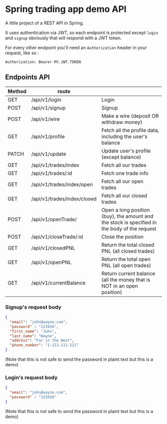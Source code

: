# Spring trading app demo API

A little project of a REST API in Spring.

It uses authentication via JWT, so each endpoint is protected except `login` and `signup` obviously that will respond with a JWT token.

For every other endpoint you'll need an `Authorization` header in your request, like so :

```http request
Authorization: Bearer MY.JWT.TOKEN
```


## Endpoints API

| Method | route                       |                                                                                              |
|--------|-----------------------------|----------------------------------------------------------------------------------------------|
| GET    | /api/v1/login               | Login                                                                                        |
| POST   | /api/v1/signup              | Signup                                                                                       |
| POST   | /api/v1/wire                | Make a wire (deposit OR withdraw money)                                                      |
| GET    | /api/v1/profile             | Fetch all the profile data, including the user's balance                                     |
| PATCH  | /api/v1/update              | Update user's profile (except balance)                                                       |
| GET    | /api/v1/trades/index        | Fetch all our trades                                                                         |
| GET    | /api/v1/trades/:id          | Fetch one trade info                                                                         |
| GET    | /api/v1/trades/index/open   | Fetch all our open trades                                                                    |
| GET    | /api/v1/trades/index/closed | Fetch all our closed trades                                                                  |
| POST   | /api/v1/openTrade/          | Open a long position (buy), the amount and the stock is specified in the body of the request |
| POST   | /api/v1/closeTrade/:id      | Close the position                                                                           |
| GET    | /api/v1/closedPNL           | Return the total closed PNL (all closed trades)                                              |
| GET    | /api/v1/openPNL             | Return the total open PNL (all open trades)                                                  |
| GET    | /api/v1/currentBalance      | Return current balance (all the money that is NOT in an open position)                       |


### Signup's request body

```json
{
  "email": "john@wayne.com",
  "password" : "123456",
  "first_name": "John",
  "last_name": "Wayne",
  "address": "Far in the West",
  "phone_number": "1-111-111-111"
}
```

(Note that this is not safe to send the password in plaint text but this is a demo) 

### Login's request body

```json
{
  "email": "john@wayne.com",
  "password" : "123456"
}
```

(Note that this is not safe to send the password in plaint text but this is a demo) 
